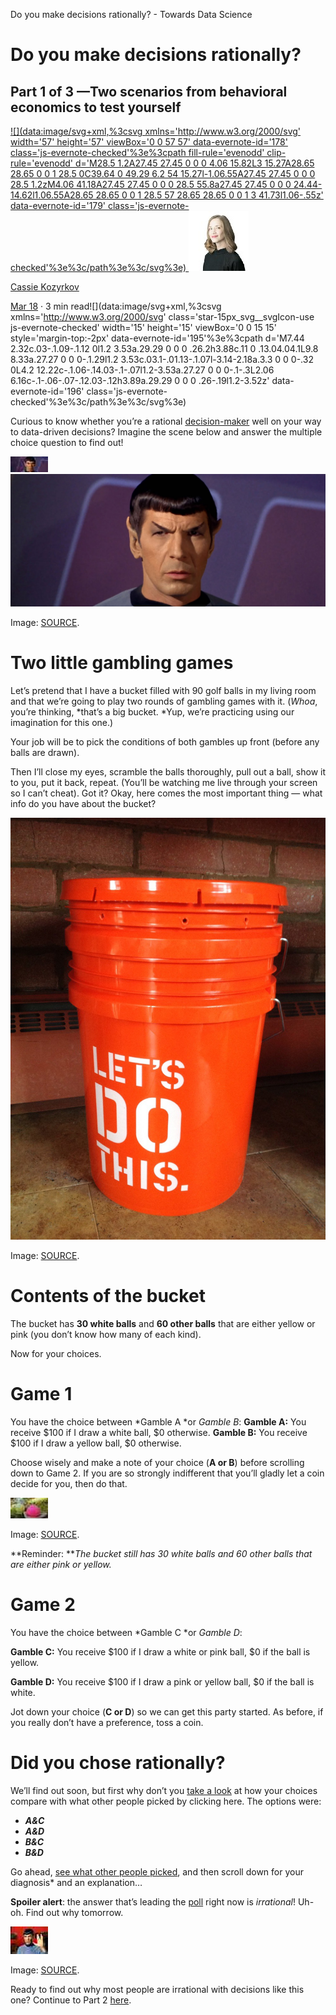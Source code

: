 Do you make decisions rationally? - Towards Data Science

# Do you make decisions rationally?

## Part 1 of 3 —Two scenarios from behavioral economics to test yourself

[ ![](data:image/svg+xml,%3csvg xmlns='http://www.w3.org/2000/svg' width='57' height='57' viewBox='0 0 57 57' data-evernote-id='178' class='js-evernote-checked'%3e%3cpath fill-rule='evenodd' clip-rule='evenodd' d='M28.5 1.2A27.45 27.45 0 0 0 4.06 15.82L3 15.27A28.65 28.65 0 0 1 28.5 0C39.64 0 49.29 6.2 54 15.27l-1.06.55A27.45 27.45 0 0 0 28.5 1.2zM4.06 41.18A27.45 27.45 0 0 0 28.5 55.8a27.45 27.45 0 0 0 24.44-14.62l1.06.55A28.65 28.65 0 0 1 28.5 57 28.65 28.65 0 0 1 3 41.73l1.06-.55z' data-evernote-id='179' class='js-evernote-checked'%3e%3c/path%3e%3c/svg%3e) ![1*IL0mnvzNcpG2ZD0JBqo7zQ.jpeg](../_resources/bdd198bb8510e1e6545d3079c7910a2b.jpg)](https://towardsdatascience.com/@kozyrkov?source=post_page-----d12a0eb9c89b----------------------)

[Cassie Kozyrkov](https://towardsdatascience.com/@kozyrkov?source=post_page-----d12a0eb9c89b----------------------)

[Mar 18](https://towardsdatascience.com/do-you-make-decisions-rationally-d12a0eb9c89b?source=post_page-----d12a0eb9c89b----------------------) · 3 min read![](data:image/svg+xml,%3csvg xmlns='http://www.w3.org/2000/svg' class='star-15px_svg__svgIcon-use js-evernote-checked' width='15' height='15' viewBox='0 0 15 15' style='margin-top:-2px' data-evernote-id='195'%3e%3cpath d='M7.44 2.32c.03-.1.09-.1.12 0l1.2 3.53a.29.29 0 0 0 .26.2h3.88c.11 0 .13.04.04.1L9.8 8.33a.27.27 0 0 0-.1.29l1.2 3.53c.03.1-.01.13-.1.07l-3.14-2.18a.3.3 0 0 0-.32 0L4.2 12.22c-.1.06-.14.03-.1-.07l1.2-3.53a.27.27 0 0 0-.1-.3L2.06 6.16c-.1-.06-.07-.12.03-.12h3.89a.29.29 0 0 0 .26-.19l1.2-3.52z' data-evernote-id='196' class='js-evernote-checked'%3e%3c/path%3e%3c/svg%3e)

Curious to know whether you’re a rational [decision-maker](http://bit.ly/quaesita_di) well on your way to data-driven decisions? Imagine the scene below and answer the multiple choice question to find out!

![0*loqtan-V-07VMGjO](../_resources/d0561a89a05ab2cc0f8f5cd4842dc1c7.jpg)
![0*bTxPr3MpIfCMosbr.jpg](../_resources/fc7103b11040ea1cb356e3204b3fcf79.jpg)

Image: [SOURCE](https://www.destructoid.com//ul/518357-64f4eb1470b7b2cc897b616e39855f7b5c5f1c9b.jpg).

# Two little gambling games

Let’s pretend that I have a bucket filled with 90 golf balls in my living room and that we’re going to play two rounds of gambling games with it. (*Whoa*, you’re thinking, *that’s a big bucket. *Yup, we’re practicing using our imagination for this one.)

Your job will be to pick the conditions of both gambles up front (before any balls are drawn).

Then I’ll close my eyes, scramble the balls thoroughly, pull out a ball, show it to you, put it back, repeat. (You’ll be watching me live through your screen so I can’t cheat). Got it? Okay, here comes the most important thing — what info do you have about the bucket?

![0*2-GoZWj_aR52QqOj.jpeg](../_resources/d21a36d16a91a60e9dc0aaf4d3c48572.jpg)

Image: [SOURCE](https://images.squarespace-cdn.com/content/v1/50ec5b52e4b0fa6edbb255b4/1416235456069-XHPXJ88FZB91S6AT9VBW/ke17ZwdGBToddI8pDm48kP9ixLvegiCiaphYrxDbh8B7gQa3H78H3Y0txjaiv_0fDoOvxcdMmMKkDsyUqMSsMWxHk725yiiHCCLfrh8O1z5QPOohDIaIeljMHgDF5CVlOqpeNLcJ80NK65_fV7S1UUsb6TDm6lwtyvufj6lXSkk9qP8EwNT_O62_qbM5aCAUa2TWYoExZvBjfEz7VOpF6Q/image-asset.jpeg).

# Contents of the bucket

The bucket has **30 white balls** and **60 other balls** that are either yellow or pink (you don’t know how many of each kind).

Now for your choices.

# Game 1

You have the choice between *Gamble A *or *Gamble B*:
**Gamble A:** You receive $100 if I draw a white ball, $0 otherwise.
**Gamble B:** You receive $100 if I draw a yellow ball, $0 otherwise.

Choose wisely and make a note of your choice (**A or B**) before scrolling down to Game 2. If you are so strongly indifferent that you’ll gladly let a coin decide for you, then do that.

![0*ZQJYTiSWLJAdpXEP.jpg](../_resources/2a866d9e72452bab917015e992a21b75.jpg)

Image: [SOURCE](https://www.golfstorageguide.com/yellow-vs-white-colored-golf-balls/).

**Reminder:
***The bucket still has 30 white balls and 60 other balls that are either
pink or yellow.*

# Game 2

You have the choice between *Gamble C *or *Gamble D*:

**Gamble C:** You receive $100 if I draw a white or pink ball, $0 if the ball is yellow.

**Gamble D:** You receive $100 if I draw a pink or yellow ball, $0 if the ball is white.

Jot down your choice (**C or D**) so we can get this party started. As before, if you really don’t have a preference, toss a coin.

# Did you chose rationally?

We’ll find out soon, but first why don’t you [take a look](https://twitter.com/quaesita/status/1240286740763619331) at how your choices compare with what other people picked by clicking here. The options were:

- ***A&C***
- ***A&D***
- ***B&C***
- ***B&D***

Go ahead, [see what other people picked](https://twitter.com/quaesita/status/1240286740763619331), and then scroll down for your diagnosis* and an explanation…

**Spoiler alert**: the answer that’s leading the [poll](https://twitter.com/quaesita/status/1240286740763619331) right now is *irrational*! Uh-oh. Find out why tomorrow.

![0*bTxPr3MpIfCMosbr.jpg](../_resources/174d5a1f82272234f2ec32abbbc1d790.jpg)

Image: [SOURCE](https://www.somagnews.com/wp-content/uploads/2020/03/d3-2-e1583519162281.jpg).

Ready to find out why most people are irrational with decisions like this one? Continue to Part 2 [here](http://bit.ly/quaesita_ellsberg).